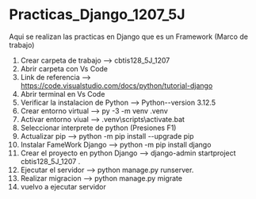 # Practicas_Django_1207_5J
Aqui se realizan las practicas en Django que es un Framework (Marco de trabajo)
1. Crear carpeta de trabajo --> cbtis128_5J_1207
2. Abrir carpeta con Vs Code
3. Link de referencia --> https://code.visualstudio.com/docs/python/tutorial-django
4. Abrir terminal en Vs Code
5. Verificar la instalacion de Python --> Python--version 3.12.5
6. Crear entorno virtual --> py -3 -m venv .venv
7. Activar entorno viual --> .venv\scripts\activate.bat
8. Seleccionar interprete de python (Presiones F1)
9. Actualizar pip --> python -m pip install --upgrade pip
10. Instalar FameWork Django --> python -m pip install django
11. Crear el proyecto en python Django --> django-admin startproject cbtis128_5J_1207 .
12. Ejecutar el servidor --> python manage.py runserver.
13. Realizar migracion --> python manage.py migrate
14. vuelvo a ejecutar servidor

